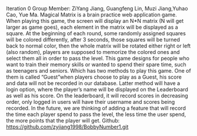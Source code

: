Iteration 0
Group Member: ZiYang Jiang, Guangfeng Lin, Muzi Jiang,Yuhao Cao, Yue Ma.
Magical Matrix is a brain practice web application game. When playing this game, the
screen will display an N*N matrix (N will get larger as game goes), each element in the
matrix will be displayed as a square. At the beginning of each round, some randomly
assigned squares will be colored differently, after 3 seconds, those squares will be
turned back to normal color, then the whole matrix will be rotated either right or left (also
random), players are supposed to memorize the colored ones and select them all in
order to pass the level. This game designs for people who want to train their memory
skills or wanted to spend their spare time, such as teenagers and seniors.
Which has two methods to play this game. One of them is called “Guest”when players
choose to play as a Guest, his score and data will not be recorded in our database.
Latter method will have a login option, where the player’s name will be displayed on the
Leaderboard as well as his score. On the leaderboard, it will record scores in
decreasing order, only logged in users will have their username and scores being
recorded.
In the future, we are thinking of adding a feature that will record the time each player
spend to pass the level, the less time the user spend, the more points that the player
will get.
Github: https://github.com/zyjiang1998/BobbyNumber1.git
